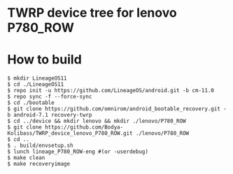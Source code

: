 # TWRP device tree for lenovo P780_ROW

# How to build
    $ mkdir LineageOS11
    $ cd ./LineageOS11
    $ repo init -u https://github.com/LineageOS/android.git -b cm-11.0
    $ repo sync -f --force-sync
    $ cd ./bootable
    $ git clone https://github.com/omnirom/android_bootable_recovery.git -b android-7.1 recovery-twrp
    $ cd ../device && mkdir lenovo && mkdir ./lenovo/P780_ROW
    $ git clone https://github.com/Bodya-Kolibass/TWRP_device_lenovo_P780_ROW.git ./lenovo/P780_ROW
    $ cd ..
    $ . build/envsetup.sh
    $ lunch lineage_P780_ROW-eng #(or -userdebug)
    $ make clean
    $ make recoveryimage
    
